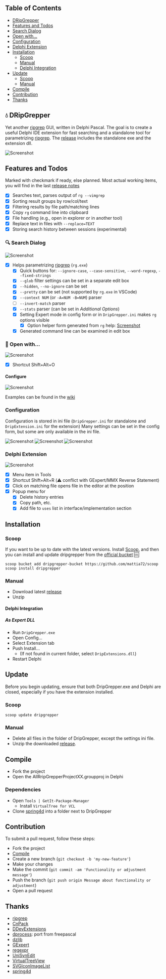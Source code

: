 
## Table of Contents
- [DRipGrepper](#droplet-dripgrepper)
- [Features and Todos](#features-and-todos)
- [Search Dialog](#mag-search-dialog)
- [Open with...](#rocket-open-with)
- [Configuration](#configuration)
- [Delphi Extension](#delphi-extension)
- [Installation](#installation)
  - [Scoop](#scoop)
  - [Manual](#manual)
  - [Delphi Integration](#delphi-integration)
- [Update](#update)
  - [Scoop](#scoop-1)
  - [Manual](#manual-1)
- [Compile](#compile)
- [Contribution](#contribution)
- [Thanks](#thanks)

## :droplet: DRipGrepper
Yet another [ripgrep](https://github.com/BurntSushi/ripgrep) GUI, written in Delphi Pascal.
The goal is to create a useful Delphi IDE extension for fast searching and a standalone tool for parametrizing [ripgrep](https://github.com/BurntSushi/ripgrep).
The [release](https://github.com/mattia72/DRipGrepper/releases) includes the standalone exe and the extension dll.

![Screenshot](./screenshots/DripGepper_Form.png)

## Features and Todos
Marked with checkmark if ready, else planned.
Most actual working items, you will find in the last [release notes](https://github.com/mattia72/DRipGrepper/releases) 

- [x] Searches text, parses output of `rg --vimgrep` 
- [x] Sorting result groups by row/col/text
- [x] Filtering results by file path/matching lines
- [x] Copy `rg` command line into clipboard
- [x] File handling (e.g., open in explorer or in another tool)
- [x] Replace text in files with `--replace=TEXT`
- [x] Storing search history between sessions (experimental)

### :mag: Search Dialog
![Screenshot](./screenshots/SearchForm.png)

- [x] Helps parametrizing [ripgrep](https://github.com/BurntSushi/ripgrep) (`rg.exe`)
  - [x] Quick buttons for: `--ignore-case`, `--case-sensitive`, `--word-regexp`, `--fixed-strings`
  - [x] `--glob` filter settings can be set in a separate edit box
  - [x] `--hidden`, `--no-ignore` can be set
  - [x] `--pretty` can be set (not supported by `rg.exe` in VSCode)
  - [x] `--context NUM` (or `-A=NUM -B=NUM`) parser
  - [ ] `--invert-match` parser
  - [x] `--stats` parser (can be set in *Additional Options*)
  - [x] Setting Expert mode in config form or in `DripGrepper.ini` makes `rg` options visible
    - [x] Option helper form generated from `rg` help: [Screenshot](./screenshots/OptionsHelpForm.png)
  - [x] Generated command line can be examined in edit box

### :rocket: Open with...
![Screenshot](./screenshots/OpenWith.png)
- [x] Shortcut Shift+Alt+O 

#### Configure
![Screenshot](./screenshots/ConfigureOpenWith.png)

Examples can be found in the [wiki](https://github.com/mattia72/DRipGrepper/wiki/Open-With...-help-and-samples)

### Configuration
Configuration is stored in ini file (`DripGrepper.ini` for standalone and `DripExtension.ini` for the extension)
Many settings can be set in the config form, but some are only available in the ini file.

![Screenshot](./screenshots/Config_General.png)
![Screenshot](./screenshots/Config_Appearance.png)
![Screenshot](./screenshots/Config_Extension.png)

### Delphi Extension 
![Screenshot](./screenshots/DripExtension.png)

- [x] Menu item in Tools 
- [x] Shortcut Shift+Alt+R (:warning: conflict with GExpert/MMX Reverse Statement)
- [x] Click on matching file opens file in the editor at the position
- [x] Popup menu for
  - [x] Delete history entries
  - [x] Copy path, etc.
  - [x] Add file to `uses` list in interface/implementation section

## Installation 

### Scoop
If you want to be up to date with the latest versions.
Install [Scoop](https://scoop.sh), and then you can install and update dripgrepper from the
[official bucket](https://github.com/mattia72/scoop) :cool:

```
scoop bucket add dripgrepper-bucket https://github.com/mattia72/scoop
scoop install dripgrepper
```

### Manual
* Download latest [release](https://github.com/mattia72/DRipGrepper/releases)
* Unzip

#### Delphi Integration
##### As Expert DLL  
* Run `DripGrepper.exe`
* Open Config...
* Select Extension tab
* Push Install... 
  * (If not found in current folder, select `DripExtensions.dll`)
* Restart Delphi

## Update
Before you begin updating, ensure that both DripGrepper.exe and Delphi are closed, especially if you have the extension installed. 
### Scoop
```
scoop update dripgrepper
```
### Manual
* Delete all files in the folder of DripGrepper, except the settings ini file.
* Unzip the downloaded [release](https://github.com/mattia72/DRipGrepper/releases).
  
## Compile

* Fork the project
* Open the AllRripGrepperProjectXX.groupproj in Delphi
  
### Dependencies
* Open `Tools | GetIt-Package-Manager` 
  * Install `VirtualTree for VCL`
* Clone [spring4d](https://bitbucket.org/sglienke/spring4d) into a folder next to DripGrepper

## Contribution
To submit a pull request, follow these steps:

* Fork the project 
* [Compile](#compile)
* Create a new branch (`git checkout -b 'my-new-feature'`)
* Make your changes
* Make the commit (`git commit -am 'Functionality or adjustment message'`)
* Push the branch (`git push origin Message about functionality or adjustment`)
* Open a pull request

## Thanks
-  [ripgrep](https://github.com/BurntSushi/ripgrep)
-  [CnPack](https://www.cnpack.org)
-  [DDevExtensions](https://github.com/ahausladen/DDevExtensions)
-  [dprocess](https://stackoverflow.com/a/45029879/2923283): port from freepascal
-  [dzlib](https://sourceforge.net/p/dzlib/code/HEAD/tree)
-  [GExpert](https://www.gexperts.org/download)
-  [regexpr](https://regex.sorokin.engineer/en/latest/)
-  [UniSynEdit](https://sourceforge.net/projects/synedit)
-  [VirtualTreeView](https://github.com/TurboPack/VirtualTreeView)
-  [SVGIconImageList](https://github.com/EtheaDev/SVGIconImageList)
-  [spring4d](https://bitbucket.org/sglienke/spring4d)
